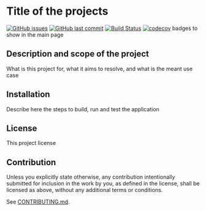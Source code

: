 # Title of the projects

[![GitHub issues](https://img.shields.io/github/issues/runtime-machines/react-template.svg)](https://github.com/runtime-machines/react-template/issues)
[![GitHub last commit](https://img.shields.io/github/last-commit/runtime-machines/react-template.svg)](https://github.com/runtime-machines/react-template/commits/master)
[![Build Status](https://travis-ci.org/runtime-machines/react-template.svg?branch=master)](https://travis-ci.org/runtime-machines/react-template)
[![codecov](https://codecov.io/github/runtime-machines/react-template/branch/master/graph/badge.svg?token=ML6UOZQGV7)](https://codecov.io/github/runtime-machines/react-template)
badges to show in the main page

## Description and scope of the project

What is this project for, what it aims to resolve, and what is the meant use case

## Installation

Describe here the steps to build, run and test the application

## License

This project license

## Contribution

Unless you explicitly state otherwise, any contribution intentionally submitted
for inclusion in the work by you, as defined in the license, shall be
licensed as above, without any additional terms or conditions.

See [CONTRIBUTING.md](CONTRIBUTING.md).
